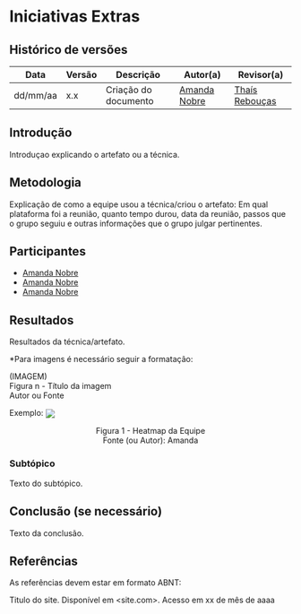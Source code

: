 # Iniciativas Extras

## Histórico de versões
| Data       | Versão | Descrição            | Autor(a)                                     | Revisor(a)                                    |
| ---------- | ------ | -------------------- | -------------------------------------------- | --------------------------------------------- |
| dd/mm/aa   | x.x    | Criação do documento | [Amanda Nobre](https://github.com/AmandaNbr) | [Thaís Rebouças](https://github.com/Thais-ra) |

## Introdução

Introduçao explicando o artefato ou a técnica.

## Metodologia

Explicação de como a equipe usou a técnica/criou o artefato: Em qual plataforma foi a reunião, quanto tempo durou, data da reunião, passos que o grupo seguiu e outras informações que o grupo julgar pertinentes.

## Participantes

- [Amanda Nobre](https://github.com/AmandaNbr)
- [Amanda Nobre](https://github.com/AmandaNbr)
- [Amanda Nobre](https://github.com/AmandaNbr)

## Resultados

Resultados da técnica/artefato.

*Para imagens é necessário seguir a formatação:

(IMAGEM) <br>
Figura n - Título da imagem <br>
Autor ou Fonte

Exemplo:
<img src="img/heatmap.jpeg" align = "center" />
<p align = "center"> 
Figura 1 - Heatmap da Equipe <br>
Fonte (ou Autor): Amanda 
</p>

### Subtópico

Texto do subtópico.

## Conclusão (se necessário)

Texto da conclusão.

## Referências

As referências devem estar em formato ABNT:

Titulo do site. Disponível em <site.com>. Acesso em xx de mês de aaaa